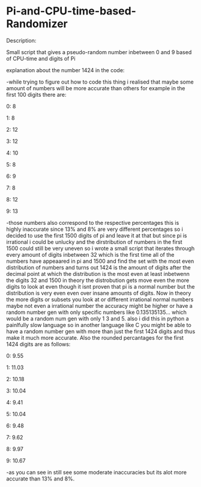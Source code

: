 # Pi-and-CPU-time-based-Randomizer
Description:

Small script that gives a pseudo-random number inbetween 0 and 9 based of CPU-time and digits of Pi


explanation about the number 1424 in the code:

-while trying to figure out how to code this thing i realised that maybe some amount of numbers will be more accurate than others for example in the first 100 digits there are:


0: 8

1: 8

2: 12

3: 12

4: 10

5: 8

6: 9

7: 8

8: 12

9: 13


-those numbers also correspond to the respective percentages this is highly inaccurate since 13% and 8% are very different percentages so i decided to use the first 1500 digits of pi and leave it at that but since pi is irrational i could be unlucky and the dirstribution of numbers in the first 1500 could still be very uneven so i wrote a small script that iterates through every amount of digits inbetween 32 which is the first time all of the numbers have appeaared in pi and 1500 and find the set with the most even distribution of numbers and turns out 1424 is the amount of digits after the decimal point at which the distribution is the most even at least inbetwenn the digits 32 and 1500 in theory the distrobution gets move even the more digits to look at even though it isnt proven that pi is a normal number but the distribution is very even even over insane amounts of digits.
Now in theory the more digits or subsets you look at or different irrational normal numbers maybe not even a irrational number the accuracy might be higher or have a random number gen with only specific numbers like 0.135135135... which would be a random num gen with only 1 3 and 5. also i did this in python a painlfully slow language so in another language like C you might be able to have a random number gen with more than just the first 1424 digits and thus make it much more accurate. Also the rounded percantages for the first 1424 digits are as follows:


0: 9.55

1: 11.03

2: 10.18

3: 10.04

4: 9.41

5: 10.04

6: 9.48

7: 9.62

8: 9.97

9: 10.67


-as you can see in still see some moderate inaccuracies but its alot more accurate than 13% and 8%.
